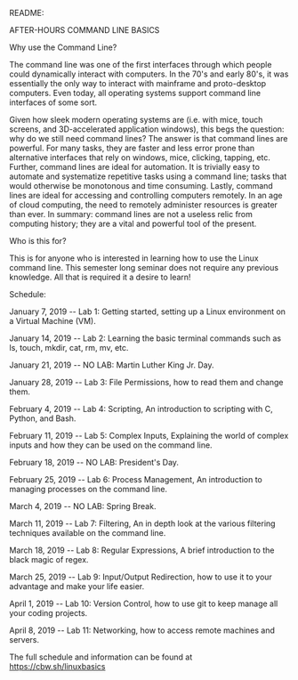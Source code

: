 README:

AFTER-HOURS COMMAND LINE BASICS

Why use the Command Line?

The command line was one of the first interfaces through which people could dynamically interact with computers.
In the 70's and early 80's, it was essentially the only way to interact with mainframe and proto-desktop computers.
Even today, all operating systems support command line interfaces of some sort.

Given how sleek modern operating systems are (i.e. with mice, touch screens, and 3D-accelerated application windows),
this begs the question: why do we still need command lines? The answer is that command lines are powerful. For many
tasks, they are faster and less error prone than alternative interfaces that rely on windows, mice, clicking, tapping, etc.
Further, command lines are ideal for automation. It is trivially easy to automate and systematize repetitive tasks using a
command line; tasks that would otherwise be monotonous and time consuming. Lastly, command lines are ideal for accessing and
controlling computers remotely. In an age of cloud computing, the need to remotely administer resources is greater than ever.
In summary: command lines are not a useless relic from computing history; they are a vital and powerful tool of the present.




Who is this for?

This is for anyone who is interested in learning how to use the Linux command line. This semester long seminar does not require
any previous knowledge. All that is required it a desire to learn!


Schedule:

January 7, 2019 -- Lab 1: Getting started, setting up a Linux environment on a Virtual Machine (VM). 

January 14, 2019 -- Lab 2: Learning the basic terminal commands such as ls, touch, mkdir, cat, rm, mv, etc.

January 21, 2019 -- NO LAB: Martin Luther King Jr. Day.

January 28, 2019 -- Lab 3: File Permissions, how to read them and change them.

February 4, 2019 -- Lab 4: Scripting, An introduction to scripting with C, Python, and Bash.

February 11, 2019 -- Lab 5: Complex Inputs, Explaining the world of complex inputs and how they can be used on the command line.

February 18, 2019 -- NO LAB: President's Day.

February 25, 2019 -- Lab 6: Process Management, An introduction to managing processes on the command line.

March 4, 2019 -- NO LAB: Spring Break.

March 11, 2019 -- Lab 7: Filtering, An in depth look at the various filtering techniques available on the command line.

March 18, 2019 -- Lab 8: Regular Expressions, A brief introduction to the black magic of regex.

March 25, 2019 -- Lab 9: Input/Output Redirection, how to use it to your advantage and make your life easier.

April 1, 2019 -- Lab 10: Version Control, how to use git to keep manage all your coding projects.

April 8, 2019 -- Lab 11: Networking, how to access remote machines and servers.



The full schedule and information can be found at https://cbw.sh/linuxbasics
